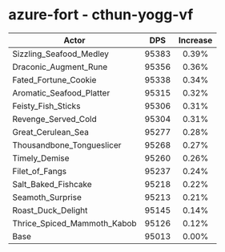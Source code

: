 # azure-fort - cthun-yogg-vf
| Actor | DPS | Increase |
|---|:---:|:---:|
|Sizzling_Seafood_Medley|95383|0.39%|
|Draconic_Augment_Rune|95356|0.36%|
|Fated_Fortune_Cookie|95338|0.34%|
|Aromatic_Seafood_Platter|95315|0.32%|
|Feisty_Fish_Sticks|95306|0.31%|
|Revenge_Served_Cold|95304|0.31%|
|Great_Cerulean_Sea|95277|0.28%|
|Thousandbone_Tongueslicer|95268|0.27%|
|Timely_Demise|95260|0.26%|
|Filet_of_Fangs|95237|0.24%|
|Salt_Baked_Fishcake|95218|0.22%|
|Seamoth_Surprise|95213|0.21%|
|Roast_Duck_Delight|95145|0.14%|
|Thrice_Spiced_Mammoth_Kabob|95126|0.12%|
|Base|95013|0.00%|
